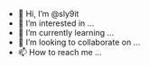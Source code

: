 - 👋 Hi, I’m @sly9it
- 👀 I’m interested in ...
- 🌱 I’m currently learning ...
- 💞️ I’m looking to collaborate on ...
- 📫 How to reach me ...

<!---
sly9it/sly9it is a ✨ special ✨ repository because its `README.md` (this file) appears on your GitHub profile.
You can click the Preview link to take a look at your changes.
--->
